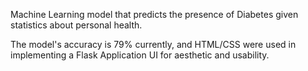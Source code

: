 Machine Learning model that predicts the presence of Diabetes given statistics about personal health. 

The model's accuracy is 79% currently, and HTML/CSS were used in implementing a Flask Application UI for aesthetic
and usability.


